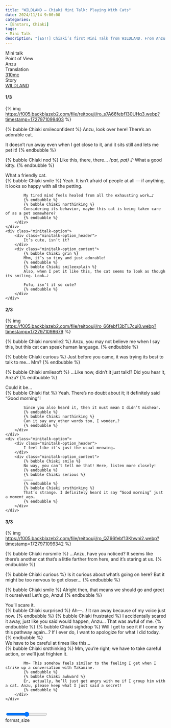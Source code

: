 ```yaml
---
title: "WILDLAND – Chiaki Mini Talk: Playing With Cats"
date: 2024/11/14 9:00:00
categories:
- [Enstars, Chiaki]
tags:
- Mini Talk
description: "[ES!!] Chiaki’s first Mini Talk from WILDLAND. From Anzu’s POV."
---
```

<div class="three-wrapper" style="--storyColor:#5ac189;--storyColor-rgb:90,193,137;--storyColor-h:147.4;--storyColor-s:45.4%;--storyColor-l:55.5%;">
    <div class="info-area">
        <div class="info">
            <div class="info-item characters">
                <div class="label">
                    Mini talk
                </div>
                <div class="value">
					<a href="/categories/Enstars/Chiaki" character="Chiaki"></a>
                </div>
            </div>
            <div class="info-item one">
                <div class="label">
                    Point of View
                </div>
                <div class="value">
                    Anzu
                </div>
            </div>
            <div class="info-item two">
                <div class="label">
                    Translation
                </div>
                <div class="value">
                    <a href="/about">310mc</a>
                </div>
            </div>
            <div class="info-item three">
                <div class="label">
                   Story
                </div>
                <div class="value">
                    <a href="/wildland">WILDLAND</a>
                </div>
            </div>
        </div>
    </div>
</div>

<!-- more -->

#### <div mt="rare"></div> 1/3

{% img https://f005.backblazeb2.com/file/reitoouji/ro_s7A66febf130UHq3.webp?timestamp=1727971099403 %}

{% bubble Chiaki smileconfident %}
Anzu, look over here! There’s an adorable cat.

It doesn’t run away even when I get close to it, and it sits still and lets me pet it!
{% endbubble %}

{% bubble Chiaki nod %}
Like this, there, there… <th><em>(pat, pat)</em></th> ♪ What a good kitty.
{% endbubble %}

<div class="minitalk" character="Anzu">
    <div class="minitalk-option">
        <div class="minitalk-option_header">
            What a friendly cat.
        </div>
        <div class="minitalk-option_content">
            {% bubble Chiaki smile %}
            Yeah. It isn’t afraid of people at all — if anything, it looks so happy with all the petting.

            My tired mind feels healed from all the exhausting work…♪
            {% endbubble %}
            {% bubble Chiaki northinking %}
            Considering its behavior, maybe this cat is being taken care of as a pet somewhere?
			{% endbubble %}
        </div>
    </div>
    <div class="minitalk-option">
        <div class="minitalk-option_header">
            It’s cute, isn’t it?
        </div>
        <div class="minitalk-option_content">
            {% bubble Chiaki grin %}
            Mhm, it’s so tiny and just adorable!
            {% endbubble %}
            {% bubble Chiaki smileexplain %}
            Also, when I pet it like this, the cat seems to look as though its smiling. Look…♪

            Fufu, isn’t it so cute?
			{% endbubble %}
        </div>
    </div>
</div>

#### <div mt="rare"></div> 2/3

{% img https://f005.backblazeb2.com/file/reitoouji/ro_66febf13bTL7cui0.webp?timestamp=1727971098679 %}

{% bubble Chiaki norsmile2 %}
Anzu, you may not believe me when I say this, but this cat can speak human language.
{% endbubble %}

{% bubble Chiaki curious %}
Just before you came, it was trying its best to talk to me… Mm?
{% endbubble %}

{% bubble Chiaki smilesoft %}
…Like now, didn’t it just talk!? Did you hear it, Anzu?
{% endbubble %}

<div class="minitalk" character="Anzu">
    <div class="minitalk-option">
        <div class="minitalk-option_header">
            Could it be…
        </div>
        <div class="minitalk-option_content">
            {% bubble Chiaki fist %}
            Yeah. There’s no doubt about it; it definitely said “Good morning”!

            Since you also heard it, then it must mean I didn’t mishear.
            {% endbubble %}
            {% bubble Chiaki northinking %}
            Can it say any other words too, I wonder…?
			{% endbubble %}
        </div>
    </div>
    <div class="minitalk-option">
        <div class="minitalk-option_header">
            I feel like it’s just the usual meowing…
        </div>
        <div class="minitalk-option_content">
            {% bubble Chiaki smile %}
            No way, you can’t tell me that! Here, listen more closely!
            {% endbubble %}
            {% bubble Chiaki serious %}
            …………
            {% endbubble %}
            {% bubble Chiaki srsthinking %}
            That’s strange. I definitely heard it say “Good morning” just a moment ago…
			{% endbubble %}
        </div>
    </div>
</div>

#### <div mt="rare"></div> 3/3

{% img https://f005.backblazeb2.com/file/reitoouji/ro_QZ66febf13Khwni2.webp?timestamp=1727971099342 %}

{% bubble Chiaki norsmile %}
…Anzu, have you noticed? It seems like there’s another cat that’s a little farther from here, and it’s staring at us.
{% endbubble %}

{% bubble Chiaki curious %}
Is it curious about what’s going on here? But it might be too nervous to get closer…
{% endbubble %}

{% bubble Chiaki smile %}
Alright then, that means we should go and greet it ourselves! Let’s go, Anzu!
{% endbubble %}

<div class="minitalk" character="Anzu">
    <div class="minitalk-option">
        <div class="minitalk-option_header">
            You’ll scare it.
        </div>
        <div class="minitalk-option_content">
            {% bubble Chiaki surprised %}
            Ah—…! It ran away because of my voice just now.
            {% endbubble %}
            {% bubble Chiaki frustrated %}
            I accidentally scared it away, just like you said would happen, Anzu… That was awful of me.
            {% endbubble %}
            {% bubble Chiaki sighdrop %}
            Will I get to see it if I come by this pathway again…? If I ever do, I want to apologize for what I did today.
			{% endbubble %}
        </div>
    </div>
    <div class="minitalk-option">
        <div class="minitalk-option_header">
            We have to be careful at times like this…
        </div>
        <div class="minitalk-option_content">
            {% bubble Chiaki srsthinking %}
            Mm, you’re right; we have to take careful action, or we’ll just frighten it.

            Mm~ This somehow feels similar to the feeling I get when I strike up a conversation with Takamine.
            {% endbubble %}
            {% bubble Chiaki awkward %}
            Er, actually, he’ll just get angry with me if I group him with a cat. Anzu, please keep what I just said a secret!
			{% endbubble %}
        </div>
    </div>
</div>
<br>
<div class="navigation2">
    <div class="toolbar-wrapper">
        <div class="slider-container">
            <input type="range" min="1" max="5" value="3" class="slider">
        </div>
        <div class="toolbar">
            <a target="_blank" href="/translations" class="home-button" title="Translations Masterlist"><i class="fa fa-home"></i></a>
            <div class="toolbar__section">
                <a id="sliderDrop">
                    <span class="material-icons-round" title="Text Size">format_size</span>
                </a>
            </div>
            <a target="_blank" href="/wildland#Mini-Talks" title="Index"><i class="fa fa-star"></i></a>
            <a href="/wildland/minitalk/chiaki_2" title="Chiaki Mini Talk: Wild-like Behavior"><i class="fa fa-arrow-right"></i></a>
            <a href="#top" class="top-arrow" title="Back to Top"><i class="fa fa-arrow-up"></i></a>
        </div>
    </div>
</div>